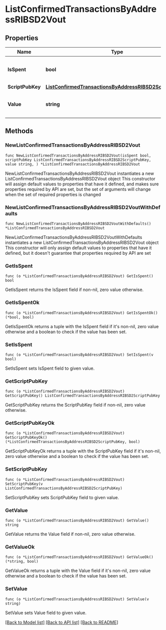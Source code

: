 # ListConfirmedTransactionsByAddressRIBSD2Vout

## Properties

Name | Type | Description | Notes
------------ | ------------- | ------------- | -------------
**IsSpent** | **bool** | Defines whether the output is spent or not. | 
**ScriptPubKey** | [**ListConfirmedTransactionsByAddressRIBSD2ScriptPubKey**](ListConfirmedTransactionsByAddressRIBSD2ScriptPubKey.md) |  | 
**Value** | **string** | Represents the sent/received amount. | 

## Methods

### NewListConfirmedTransactionsByAddressRIBSD2Vout

`func NewListConfirmedTransactionsByAddressRIBSD2Vout(isSpent bool, scriptPubKey ListConfirmedTransactionsByAddressRIBSD2ScriptPubKey, value string, ) *ListConfirmedTransactionsByAddressRIBSD2Vout`

NewListConfirmedTransactionsByAddressRIBSD2Vout instantiates a new ListConfirmedTransactionsByAddressRIBSD2Vout object
This constructor will assign default values to properties that have it defined,
and makes sure properties required by API are set, but the set of arguments
will change when the set of required properties is changed

### NewListConfirmedTransactionsByAddressRIBSD2VoutWithDefaults

`func NewListConfirmedTransactionsByAddressRIBSD2VoutWithDefaults() *ListConfirmedTransactionsByAddressRIBSD2Vout`

NewListConfirmedTransactionsByAddressRIBSD2VoutWithDefaults instantiates a new ListConfirmedTransactionsByAddressRIBSD2Vout object
This constructor will only assign default values to properties that have it defined,
but it doesn't guarantee that properties required by API are set

### GetIsSpent

`func (o *ListConfirmedTransactionsByAddressRIBSD2Vout) GetIsSpent() bool`

GetIsSpent returns the IsSpent field if non-nil, zero value otherwise.

### GetIsSpentOk

`func (o *ListConfirmedTransactionsByAddressRIBSD2Vout) GetIsSpentOk() (*bool, bool)`

GetIsSpentOk returns a tuple with the IsSpent field if it's non-nil, zero value otherwise
and a boolean to check if the value has been set.

### SetIsSpent

`func (o *ListConfirmedTransactionsByAddressRIBSD2Vout) SetIsSpent(v bool)`

SetIsSpent sets IsSpent field to given value.


### GetScriptPubKey

`func (o *ListConfirmedTransactionsByAddressRIBSD2Vout) GetScriptPubKey() ListConfirmedTransactionsByAddressRIBSD2ScriptPubKey`

GetScriptPubKey returns the ScriptPubKey field if non-nil, zero value otherwise.

### GetScriptPubKeyOk

`func (o *ListConfirmedTransactionsByAddressRIBSD2Vout) GetScriptPubKeyOk() (*ListConfirmedTransactionsByAddressRIBSD2ScriptPubKey, bool)`

GetScriptPubKeyOk returns a tuple with the ScriptPubKey field if it's non-nil, zero value otherwise
and a boolean to check if the value has been set.

### SetScriptPubKey

`func (o *ListConfirmedTransactionsByAddressRIBSD2Vout) SetScriptPubKey(v ListConfirmedTransactionsByAddressRIBSD2ScriptPubKey)`

SetScriptPubKey sets ScriptPubKey field to given value.


### GetValue

`func (o *ListConfirmedTransactionsByAddressRIBSD2Vout) GetValue() string`

GetValue returns the Value field if non-nil, zero value otherwise.

### GetValueOk

`func (o *ListConfirmedTransactionsByAddressRIBSD2Vout) GetValueOk() (*string, bool)`

GetValueOk returns a tuple with the Value field if it's non-nil, zero value otherwise
and a boolean to check if the value has been set.

### SetValue

`func (o *ListConfirmedTransactionsByAddressRIBSD2Vout) SetValue(v string)`

SetValue sets Value field to given value.



[[Back to Model list]](../README.md#documentation-for-models) [[Back to API list]](../README.md#documentation-for-api-endpoints) [[Back to README]](../README.md)


